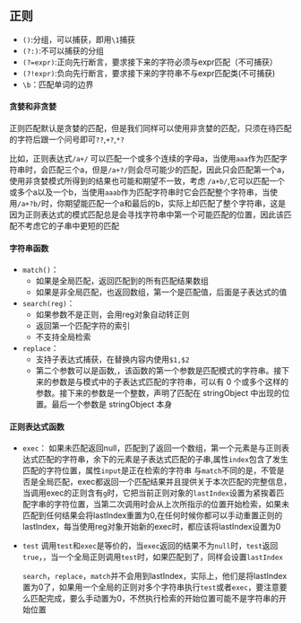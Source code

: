 正则
---

- `()`:分组，可以捕获，即用`\1`捕获
- `(?:)`:不可以捕获的分组
- `(?=expr)`:正向先行断言，要求接下来的字符必须与expr匹配（不可捕获）
- `(?!expr)`:负向先行断言，要求接下来的字符串不与expr匹配类(不可捕获)
- `\b`：匹配单词的边界

#### 贪婪和非贪婪
正则匹配默认是贪婪的匹配，但是我们同样可以使用非贪婪的匹配，只须在待匹配的字符后跟一个问号即可`??`,`+?`,`*?`

比如，正则表达式`/a+/` 可以匹配一个或多个连续的字母a，当使用`aaa`作为匹配字符串时，会匹配三个a，但是`/a+?/`则会尽可能少的匹配，因此只会匹配第一个a，使用非贪婪模式所得到的结果也可能和期望不一致，考虑
`/a+b/`,它可以匹配一个或多个a以及一个b，当使用`aaab`作为匹配字符串时它会匹配整个字符串，当使用`/a+?b/`时，你期望能匹配一个a和最后的b，实际上却匹配了整个字符串，这是因为正则表达式的模式匹配总是会寻找字符串中第一个可能匹配的位置，因此该匹配不考虑它的子串中更短的匹配

#### 字符串函数
- `match()`：
	- 如果是全局匹配，返回匹配到的所有匹配结果数组
	- 如果是非全局匹配，也返回数组，第一个是匹配值，后面是子表达式的值 
- `search(reg)`：
	- 如果参数不是正则，会用reg对象自动转正则
	- 返回第一个匹配字符的索引
	- 不支持全局检索
- `replace`： 
	- 支持子表达式捕获，在替换内容内使用`$1,$2` 
	- 第二个参数可以是函数,，该函数的第一个参数是匹配模式的字符串。接下来的参数是与模式中的子表达式匹配的字符串，可以有 0 个或多个这样的参数。接下来的参数是一个整数，声明了匹配在 stringObject 中出现的位置。最后一个参数是 stringObject 本身

#### 正则表达式函数
- `exec`：
	如果未匹配返回null，匹配到了返回一个数组，第一个元素是与正则表达式匹配的字符串，余下的元素是子表达式匹配的子串,属性`index`包含了发生匹配的字符位置，属性`input`是正在检索的字符串
	与`match`不同的是，不管是否是全局匹配，exec都返回一个匹配结果并且提供关于本次匹配的完整信息，当调用exec的正则含有`g`时，它把当前正则对象的`lastIndex`设置为紧挨着匹配字串的字符位置，当第二次调用时会从上次所指示的位置开始检索，如果未匹配到任何结果会将lastIndex重置为0,在任何时候你都可以手动重置正则的lastIndex，每当使用reg对象开始新的exec时，都应该将lastIndex设置为0
	
-  `test`
	调用`test`和`exec`是等价的，当`exec`返回的结果不为`null`时，`test`返回`true`，，当一个全局正则调用`test`时，如果匹配到了，同样会设置`lastIndex`
	
	`search`，`replace`，`match`并不会用到lastIndex，实际上，他们是将lastIndex置为0了，如果用一个全局的正则对多个字符串执行`test`或者`exec`，要注意要么匹配完成，要么手动置为0，不然执行检索的开始位置可能不是字符串的开始位置

	


